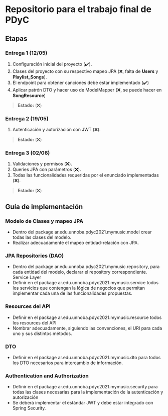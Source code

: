 # Repositorio para el trabajo final de PDyC

## Etapas

### Entrega 1 (12/05)

1. Configuración inicial del proyecto (:heavy_check_mark:).
2. Clases del proyecto con su respectivo mapeo JPA (:x:, falta de **Users** y **Playlist_Songs**).
3. El endpoint para obtener canciones debe estar implementado (:heavy_check_mark:)
4. Aplicar patrón DTO y hacer uso de ModelMapper (:x:, se puede hacer en **SongResource**)

> **Estado:** (:x:)

### Entrega 2 (19/05)

1. Autenticación y autorización con JWT (:x:).

> **Estado:** (:x:)

### Entrega 3 (02/06)

1. Validaciones y permisos (:x:).
2. Queries JPA con parámetros (:x:).
3. Todas las funcionalidades requeridas por el enunciado implementadas (:x:).

> **Estado:** (:x:)

## Guía de implementación

### Modelo de Clases y mapeo JPA
- Dentro del package ar.edu.unnoba.pdyc2021.mymusic.model crear todas las
clases del modelo.
- Realizar adecuadamente el mapeo entidad-relación con JPA.

### JPA Repositories (DAO)
- Dentro del package ar.edu.unnoba.pdyc2021.mymusic.repository, para cada
entidad del modelo, declarar el repository correspondiente.
Service Layer
- Definir en el package ar.edu.unnoba.pdyc2021.mymusic.service todos los
servicios que contengan la lógica de negocios que permitan implementar cada
una de las funcionalidades propuestas.

### Resources del API
- Definir en el package ar.edu.unnoba.pdyc2021.mymusic.resource todos los
resources del API
- Nombrar adecuadamente, siguiendo las convenciones, el URI para cada uno y
sus distintos métodos.

### DTO
- Definir en el package ar.edu.unnoba.pdyc2021.mymusic.dto para todos los DTO
necesarios para intercambio de información.

### Authentication and Authorization
- Definir en el package ar.edu.unnoba.pdyc2021.mymusic.security para todas las
clases necesarias para la implementación de la autenticación y autorización
- Se deberá implementar el estándar JWT y debe estar integrado con Spring
Security.
